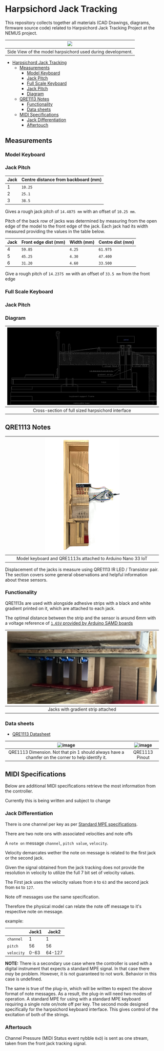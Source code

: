 # Harpsichord Jack Tracking

This repository collects together all materials (CAD Drawings, diagrams, firmware source code) related to Harpsichord Jack Tracking Project at the NEMUS project.

|               ![ ](img/side_w-o_sensors.jpeg)               |
| :---------------------------------------------------------: |
| Side View of the model harpsichord used during development. |

- [Harpsichord Jack Tracking](#harpsichord-jack-tracking)
  - [Measurements](#measurements)
    - [Model Keyboard](#model-keyboard)
    - [Jack Pitch](#jack-pitch)
    - [Full Scale Keyboard](#full-scale-keyboard)
    - [Jack Pitch](#jack-pitch-1)
    - [Diagram](#diagram)
  - [QRE1113 Notes](#qre1113-notes)
    - [Functionality](#functionality)
    - [Data sheets](#data-sheets)
  - [MIDI Specifications](#midi-specifications)
    - [Jack Differentiation](#jack-differentiation)
    - [Aftertouch](#aftertouch)


## Measurements

### Model Keyboard

###  Jack Pitch

| Jack | Centre distance from backboard (mm) |
| ---- | ----------------------------------- |
| 1    | `10.25`                             |
| 2    | `25.1`                              |
| 3    | `38.5`                              |

Gives a rough jack pitch of `14.4875 mm` with an offset of `10.25 mm`.

Pitch of the back row of jacks was determined by measuring from the open edge of the model to the front edge of the jack. Each jack had its width measured providing the values in the table below.

| Jack | Front edge dist (mm) | Width (mm) | Centre dist (mm) |
| ---- | -------------------- | ---------- | ---------------- |
| 4    | `59.85`              | `4.25`     | `61.975`         |
| 5    | `45.25`              | `4.30`     | `47.400`         |
| 6    | `31.20`              | `4.60`     | `33.500`         |

Give a rough pitch of `14.2375 mm` with an offset of  `33.5 mm` from the front edge

### Full Scale Keyboard 

###  Jack Pitch

### Diagram

|        ![ ](img/cross_section_invert.png)         |
| :-----------------------------------------------: |
| Cross-section of full sized harpsichord interface |


## QRE1113 Notes

|       <img src="img/top_down_w_nano.jpg" width="50%">       |
| :---------------------------------------------------------: |
| Model keyboard and QRE1113s attached to Arduino Nano 33 IoT |


Displacement of the jacks is measure using QRE1113 IR LED / Transistor pair. The section covers some general observations and helpful information about these sensors.

### Functionality

QRE1113s are used with alongside adhesive strips with a black and white gradient printed on it, which are attached to each jack. 

The optimal distance between the strip and the sensor is around 6mm with a voltage reference of [`1.65V` provided by Arduino SAMD boards](https://www.arduino.cc/reference/en/language/functions/analog-io/analogreference/)

| ![ ](img/jacks_w_strip_sensor_internal.jpg) |
| :-----------------------------------------: |
|     Jacks with gradient strip attached      |


### Data sheets

- [QRE1113 Datasheet](https://www.mouser.in/datasheet/2/308/QRE1113-1121523.pdf)

| <img width="496" alt="image" src="https://github.com/mhamilt/harpsichord-model-data/assets/33174176/ae605c5e-47d4-40e9-a4b1-86a8f60ec120"> | <img width="394" alt="image" src="https://github.com/mhamilt/harpsichord-model-data/assets/33174176/14ffb907-1013-4fd9-bb91-761ac52bf176"> |
| :----------------------------------------------------------------------------------------------------------------------------------------: | :----------------------------------------------------------------------------------------------------------------------------------------: |
|                     QRE1113 Dimension. Not that pin 1 should always have a chamfer on the corner to help identify it.                      |                                                               QRE1113 Pinout                                                               |


## MIDI Specifications

Below are additional MIDI specifications retrieve the most information from the controller. 

Currently this is being written and subject to change

### Jack Differentiation

There is one channel per key as per [Standard MPE specifications](https://midi.org/mpe-midi-polyphonic-expression#:~:text=The%20MPE%20specification%20defines%20a,products%2C%20using%20MIDI%201.0%20messages.).


There are two note ons with associated velocities and note offs

A `note on` message `channel`, `pitch value`, `velocity`.

Velocity demarcates wether the note on message is related to the first jack or the second jack.

Given the signal obtained from the jack tracking does not provide the resolution in velocity to utilize the full 7 bit set of velocity values.

The First jack uses the velocity values from `0` to `63` and the second jack from `64` to `127`.

Note off messages use the same specification.

Therefore the physical model can relate the note off message to it's respective note on message.

example:

|            | Jack1 | Jack2  |
| ---------- | ----- | ------ |
| `channel`  | 1     | 1      |
| `pitch`    | 56    | 56     |
| `velocity` | 0-63  | 64-127 |

**NOTE:** There is a secondary use case where the controller is used with a digital instrument that expects a standard MPE signal. In that case there _may_ be problem. However, it is not guaranteed to not work. Behavior in this case is undefined.

The same is true of the plug-in, which will be written to expect the above format of note messages.
As a result, the plug-in will need two modes of operation. A standard MPE for using with a standard MPE keyboard requiring a single note on/note off per key. The second mode designed specifically for the harpsichord keyboard interface. This gives control of the excitation of both of the strings.


### Aftertouch

Channel Pressure (MIDI Status event nybble `0xD`) is sent as one stream, taken from the front jack tracking signal.

